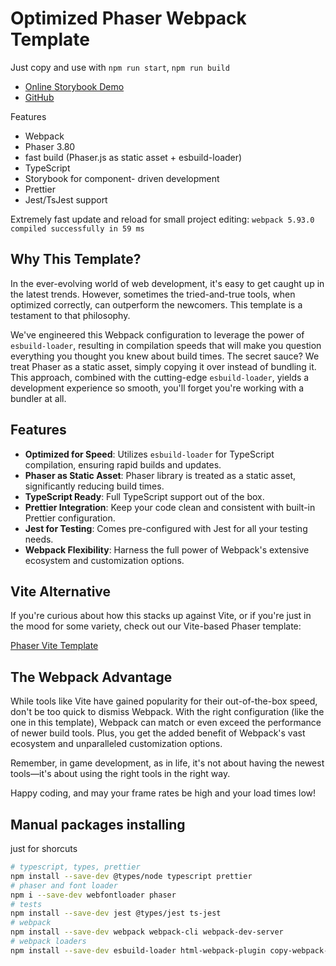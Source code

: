 # Optimized Phaser Webpack Template

Just copy and use with `npm run start`, `npm run build`

- [Online Storybook Demo](https://kvisaz.github.io/react-game-components/storybook/index.html)
- [GitHub](https://github.com/Kvisaz/phaser-webpack-template)

Features
- Webpack
- Phaser 3.80
- fast build (Phaser.js as static asset + esbuild-loader)
- TypeScript
- Storybook for component- driven development
- Prettier
- Jest/TsJest support

Extremely fast update and reload for small project editing:
`webpack 5.93.0 compiled successfully in 59 ms`

## Why This Template?

In the ever-evolving world of web development, it's easy to get caught up in the latest trends. However, sometimes the tried-and-true tools, when optimized correctly, can outperform the newcomers. This template is a testament to that philosophy.

We've engineered this Webpack configuration to leverage the power of `esbuild-loader`, resulting in compilation speeds that will make you question everything you thought you knew about build times. The secret sauce? We treat Phaser as a static asset, simply copying it over instead of bundling it. This approach, combined with the cutting-edge `esbuild-loader`, yields a development experience so smooth, you'll forget you're working with a bundler at all.

## Features

- **Optimized for Speed**: Utilizes `esbuild-loader` for TypeScript compilation, ensuring rapid builds and updates.
- **Phaser as Static Asset**: Phaser library is treated as a static asset, significantly reducing build times.
- **TypeScript Ready**: Full TypeScript support out of the box.
- **Prettier Integration**: Keep your code clean and consistent with built-in Prettier configuration.
- **Jest for Testing**: Comes pre-configured with Jest for all your testing needs.
- **Webpack Flexibility**: Harness the full power of Webpack's extensive ecosystem and customization options.

## Vite Alternative

If you're curious about how this stacks up against Vite, or if you're just in the mood for some variety, check out our Vite-based Phaser template:

[Phaser Vite Template](https://github.com/Kvisaz/phaser-vite-template)

## The Webpack Advantage

While tools like Vite have gained popularity for their out-of-the-box speed, don't be too quick to dismiss Webpack. With the right configuration (like the one in this template), Webpack can match or even exceed the performance of newer build tools. Plus, you get the added benefit of Webpack's vast ecosystem and unparalleled customization options.

Remember, in game development, as in life, it's not about having the newest tools—it's about using the right tools in the right way.

Happy coding, and may your frame rates be high and your load times low!

## Manual packages installing 

just for shorcuts

```zsh
# typescript, types, prettier
npm install --save-dev @types/node typescript prettier
# phaser and font loader
npm i --save-dev webfontloader phaser
# tests
npm install --save-dev jest @types/jest ts-jest
# webpack
npm install --save-dev webpack webpack-cli webpack-dev-server
# webpack loaders
npm install --save-dev esbuild-loader html-webpack-plugin copy-webpack-plugin
```
